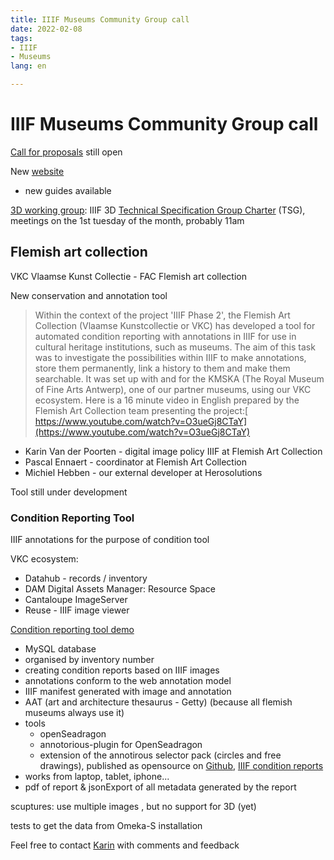 ```yaml
---
title: IIIF Museums Community Group call
date: 2022-02-08
tags: 
- IIIF
- Museums
lang: en

---
```


# IIIF Museums Community Group call

[Call for proposals](https://iiif.io/news/2022/01/10/call-for-proposals-2022/ ) still open

New [website](https://iiif.io/)

- new guides available

[3D working group](https://iiif.io/community/groups/3d/ ): IIIF 3D [Technical Specification Group Charter](https://docs.google.com/document/d/13OysSJc3tNRUJUrNbo16_RYOTPRHJpOnHkROQZO6JwM/edit?usp=sharing ) (TSG), meetings on the 1st tuesday of the month, probably 11am

## Flemish art collection

VKC Vlaamse Kunst Collectie - FAC Flemish art collection

New conservation and annotation tool

> Within the context of the project 'IIIF Phase 2', the Flemish Art Collection (Vlaamse Kunstcollectie or VKC) has developed a tool for automated condition reporting with annotations in IIIF for use in cultural heritage institutions, such as museums. The aim of this task was to investigate the possibilities within IIIF to make annotations, store them permanently, link a history to them and make them searchable. It was set up with and for the KMSKA (The Royal Museum of Fine Arts Antwerp), one of our partner museums, using our VKC ecosystem. Here is a 16 minute video in English prepared by the Flemish Art Collection team presenting the project:[ https://www.youtube.com/watch?v=O3ueGj8CTaY](https://www.youtube.com/watch?v=O3ueGj8CTaY)

- Karin Van der Poorten - digital image policy IIIF at Flemish Art Collection
- Pascal Ennaert - coordinator at Flemish Art Collection
- Michiel Hebben - our external developer at Herosolutions

Tool still under development

### Condition Reporting Tool

IIIF annotations for the purpose of condition tool

VKC ecosystem:

- Datahub - records / inventory
- DAM Digital Assets Manager: Resource Space
- Cantaloupe ImageServer
- Reuse - IIIF image viewer

[Condition reporting tool demo](https://conditierapporten.vlaamsekunstcollectie.be/en)

- MySQL database
- organised by inventory number
- creating condition reports based on IIIF images
- annotations conform to the web annotation model
- IIIF manifest generated with image and annotation
- AAT (art and architecture thesaurus - Getty) (because all flemish museums always use it)
- tools
  - openSeadragon 
  - annotorious-plugin for OpenSeadragon
  - extension of the annotirous selector pack (circles and free drawings), published as opensource on [Github](https://github.com/VlaamseKunstcollectie/iiif-condition-reports ), [IIIF condition reports](https://github.com/Hero-Solutions/iiif-condition-reports)
- works from laptop, tablet, iphone...
- pdf of report & jsonExport of all metadata generated by the report

scuptures: use multiple images , but no support for 3D (yet)

tests to get the data from Omeka-S installation 

Feel free to contact [Karin](mailto:karin.vanderpoorten@vlaamsekunstcollectie.be) with comments and feedback 
